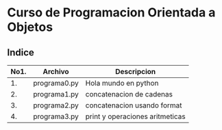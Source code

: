# Curso de Programacion Orientada a Objetos 

## Indice 

|No1.|Archivo|Descripcion|
|--|--|--|
|1.|programa0.py|Hola mundo en python|
|2.|programa1.py|concatenacion de cadenas|
|3.|programa2.py|concatenacion usando format|
|4.|programa3.py|print y operaciones aritmeticas|
